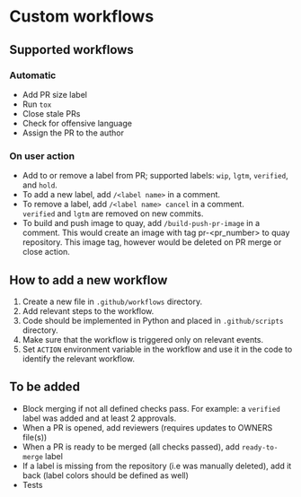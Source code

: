 # Custom workflows

## Supported workflows
### Automatic
- Add PR size label
- Run `tox`
- Close stale PRs
- Check for offensive language
- Assign the PR to the author

### On user action
- Add to or remove a label from PR; supported labels: `wip`, `lgtm`, `verified`, and `hold`.  
- To add a new label, add `/<label name>` in a comment.  
- To remove a label, add `/<label name> cancel` in a comment.  
  `verified` and `lgtm` are removed on new commits.
- To build and push image to quay, add `/build-push-pr-image` in a comment.
  This would create an image with tag pr-<pr_number> to quay repository. This image tag,
  however would be deleted on PR merge or close action.

## How to add a new workflow
1. Create a new file in `.github/workflows` directory.
2. Add relevant steps to the workflow.
3. Code should be implemented in Python and placed in `.github/scripts` directory.
4. Make sure that the workflow is triggered only on relevant events.
5. Set `ACTION` environment variable in the workflow and use it in the code to identify the relevant workflow.


## To be added
- Block merging if not all defined checks pass. For example: a `verified` label was added and at least 2 approvals.
- When a PR is opened, add reviewers (requires updates to OWNERS file(s))
- When a PR is ready to be merged (all checks passed), add `ready-to-merge` label
- If a label is missing from the repository (i.e was manually deleted), add it back (label colors should be defined as well)
- Tests
